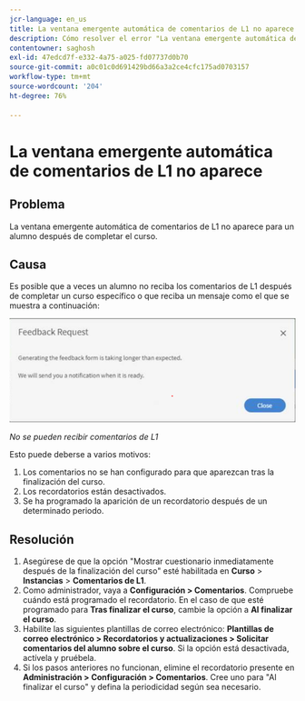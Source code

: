 ```yaml
---
jcr-language: en_us
title: La ventana emergente automática de comentarios de L1 no aparece
description: Cómo resolver el error "La ventana emergente automática de comentarios de L1 no aparece"
contentowner: saghosh
exl-id: 47edcd7f-e332-4a75-a025-fd07737d0b70
source-git-commit: a0c01c0d691429bd66a3a2ce4cfc175ad0703157
workflow-type: tm+mt
source-wordcount: '204'
ht-degree: 76%

---
```


# La ventana emergente automática de comentarios de L1 no aparece

## Problema

La ventana emergente automática de comentarios de L1 no aparece para un alumno después de completar el curso.

## Causa

Es posible que a veces un alumno no reciba los comentarios de L1 después de completar un curso específico o que reciba un mensaje como el que se muestra a continuación:

![](assets/l1-feedback.png)

*No se pueden recibir comentarios de L1*

Esto puede deberse a varios motivos:

1. Los comentarios no se han configurado para que aparezcan tras la finalización del curso.
1. Los recordatorios están desactivados.
1. Se ha programado la aparición de un recordatorio después de un determinado periodo.

## Resolución

1. Asegúrese de que la opción &quot;Mostrar cuestionario inmediatamente después de la finalización del curso&quot; esté habilitada en **Curso** > **Instancias** > **Comentarios de L1**.
   <!--![](assets/l1-feedback.png)-->
1. Como administrador, vaya a **Configuración > Comentarios**. Compruebe cuándo está programado el recordatorio. En el caso de que esté programado para **Tras finalizar el curso**, cambie la opción a **Al finalizar el curso**.
1. Habilite las siguientes plantillas de correo electrónico: **Plantillas de correo electrónico > Recordatorios y actualizaciones > Solicitar comentarios del alumno sobre el curso**. Si la opción está desactivada, actívela y pruébela.
1. Si los pasos anteriores no funcionan, elimine el recordatorio presente en **Administración > Configuración > Comentarios**. Cree uno para &quot;Al finalizar el curso&quot; y defina la periodicidad según sea necesario.
